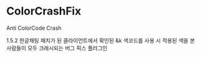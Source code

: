 # ColorCrashFix
Anti ColorCode Crash

1.5.2 한글채팅 패치가 된 클라이언트에서 확인된
&k 색코드를 사용 시 적용된 색을 본 사람들이 모두 크래시되는 버그 픽스 플러그인
